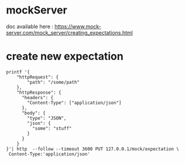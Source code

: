 # mockServer

doc available here :
https://www.mock-server.com/mock_server/creating_expectations.html

# create new expectation

```shell
printf '{
    "httpRequest": {
        "path": "/some/path"
    },
    "httpResponse": {
      "headers": {
        "Content-Type": ["application/json"]
      },
      "body": {
        "type": "JSON",
        "json": {
          "some": "stuff"
        }
      }
    }
}'| http  --follow --timeout 3600 PUT 127.0.0.1/mock/expectation \
 Content-Type:'application/json'
```

